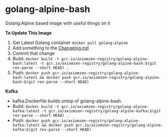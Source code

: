# golang-alpine-bash
Golang:Alpine based image with useful things on it

**To Update This Image**

1. Get Latest Golang container `docker pull golang:alpine`
2. Add something to the [Changelog.md](./Changelog.md)
3. Commit that change
4. Build: `docker build -t gcr.io/axiomzen-registry/golang-alpine-bash:latest -t gcr.io/axiomzen-registry/golang-alpine-bash:$(git rev-parse --short HEAD) .`
5. Push: `docker push gcr.io/axiomzen-registry/golang-alpine-bash:latest && docker push gcr.io/axiomzen-registry/golang-alpine-bash:$(git rev-parse --short HEAD)`

**Kafka**

- kafka.Dockerfile builds ontop of golang-alpine-bash.
- Build: `docker build -t gcr.io/axiomzen-registry/golang-alpine-kafka:latest -t gcr.io/axiomzen-registry/golang-alpine-kafka:$(git rev-parse --short HEAD) .`
- Push: `docker push gcr.io/axiomzen-registry/golang-alpine-kafka:latest && docker push gcr.io/axiomzen-registry/golang-alpine-kafka:$(git rev-parse --short HEAD)`
